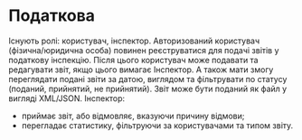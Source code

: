 # Податкова

Існують ролі: користувач, інспектор.
Авторизований користувач (фізична/юридична особа) повинен реєструватися для подачі звітів у податкову інспекцію. Після цього користувач може подавати та редагувати звіт, якщо цього вимагає Інспектор. А також мати змогу переглядати подані звіти за датою, виглядом та фільтрувати по статусу (поданий, прийнятий, не прийнятий). Звіт може бути поданий як файл у вигляді XML/JSON.
Інспектор:
- приймає звіт, або відмовляє, вказуючи причину відмови;
- перегладає статистику, фільтруючи за користувачами та типом звіту.
